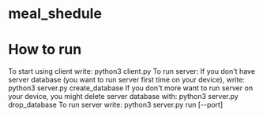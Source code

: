 # meal_shedule
# How to run
To start using client write:
python3 client.py
To run server:
If you don't have server database (you want to run server first time on your device), write:
python3 server.py create_database
If you don't more want to run server on your device, you might delete server database with:
python3 server.py drop_database
To run server write:
python3 server.py run [--port]
